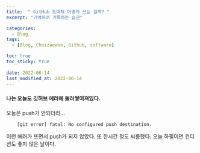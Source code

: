 ```yaml
---
title:  " GitHub 도대체 어떻게 쓰는 걸까? "
excerpt: "기억하려 기록하는 습관"

categories:
  - Blog
tags:
  - [Blog, Choizaewoo, Github, software]

toc: true
toc_sticky: true
 
date: 2022-06-14
last_modified_at: 2022-06-14
---
```



#### 나는 오늘도 깃허브 에러에 둘러쌓여져있다. 
 오늘은 push가 안되더라...

        [git error] fatal: No configured push destination.

 이런 에러가 뜨면서 push가 되지 않았다. 또 한시간 정도 씨름했다. 
 오늘 하필이면 컨디션도 좋지 않은 날이다.



